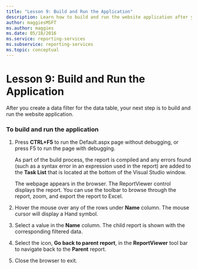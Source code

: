 ```yaml
---
title: "Lesson 9: Build and Run the Application"
description: Learn how to build and run the website application after you create a data filter for the data table.
author: maggiesMSFT
ms.author: maggies
ms.date: 05/18/2016
ms.service: reporting-services
ms.subservice: reporting-services
ms.topic: conceptual
---
```

# Lesson 9: Build and Run the Application
After you create a data filter for the data table, your next step is to build and run the website application.  
  
### To build and run the application  
  
1.  Press **CTRL+F5** to run the Default.aspx page without debugging, or press F5 to run the page with debugging.  
  
    As part of the build process, the report is compiled and any errors found (such as a syntax error in an expression used in the report) are added to the **Task List** that is located at the bottom of the Visual Studio window.  
  
    The webpage appears in the browser. The ReportViewer control displays the report. You can use the toolbar to browse through the report, zoom, and export the report to Excel.  
  
2.  Hover the mouse over any of the rows under **Name** column. The mouse cursor will display a Hand symbol.  
  
3.  Select a value in the **Name** column. The child report is shown with the corresponding filtered data.  
  
4.  Select the icon, **Go back to parent report**, in the **ReportViewer** tool bar to navigate back to the **Parent** report.  
  
5.  Close the browser to exit.  
  
  
  

